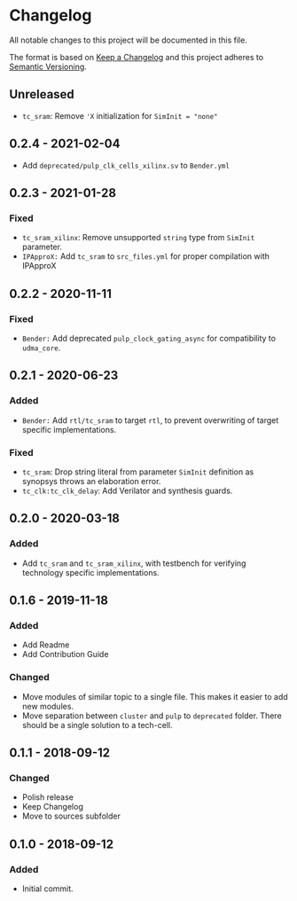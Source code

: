 # Changelog
All notable changes to this project will be documented in this file.

The format is based on [Keep a Changelog](http://keepachangelog.com/en/1.0.0/)
and this project adheres to [Semantic Versioning](http://semver.org/spec/v2.0.0.html).

## Unreleased
- `tc_sram`: Remove `'X` initialization for `SimInit = "none"`

## 0.2.4 - 2021-02-04
- Add `deprecated/pulp_clk_cells_xilinx.sv` to `Bender.yml`

## 0.2.3 - 2021-01-28
### Fixed
- `tc_sram_xilinx`: Remove unsupported `string` type from `SimInit` parameter.
- `IPApproX:` Add `tc_sram` to `src_files.yml` for proper compilation with IPApproX

## 0.2.2 - 2020-11-11
### Fixed
- `Bender:` Add deprecated `pulp_clock_gating_async` for compatibility to `udma_core`.

## 0.2.1 - 2020-06-23
### Added
- `Bender:` Add `rtl/tc_sram` to target `rtl`, to prevent overwriting of target specific implementations.

### Fixed
- `tc_sram`: Drop string literal from parameter `SimInit` definition as synopsys throws an elaboration error.
- `tc_clk:tc_clk_delay`: Add Verilator and synthesis guards.

## 0.2.0 - 2020-03-18
### Added
- Add `tc_sram` and `tc_sram_xilinx`, with testbench for verifying technology specific implementations.

## 0.1.6 - 2019-11-18
### Added
- Add Readme
- Add Contribution Guide

### Changed
- Move modules of similar topic to a single file. This makes it easier to add new modules.
- Move separation between `cluster` and `pulp` to `deprecated` folder. There should be a single solution to a tech-cell.

## 0.1.1 - 2018-09-12
### Changed
- Polish release
- Keep Changelog
- Move to sources subfolder

## 0.1.0 - 2018-09-12
### Added
- Initial commit.
